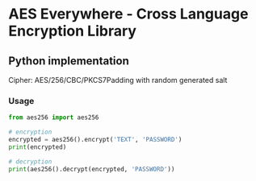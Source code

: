# AES Everywhere - Cross Language Encryption Library

## Python implementation

Cipher: AES/256/CBC/PKCS7Padding with random generated salt


### Usage

```python
from aes256 import aes256

# encryption
encrypted = aes256().encrypt('TEXT', 'PASSWORD')
print(encrypted)

# decryption
print(aes256().decrypt(encrypted, 'PASSWORD'))
```


